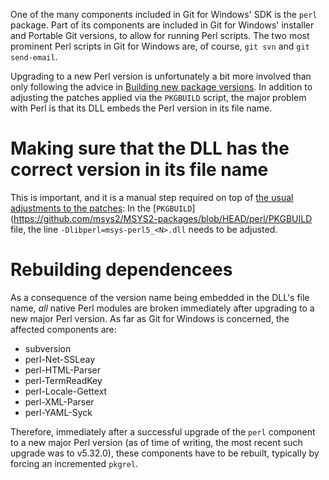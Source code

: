 One of the many components included in Git for Windows' SDK is the `perl` package. Part of its components are included in Git for Windows' installer and Portable Git versions, to allow for running Perl scripts. The two most prominent Perl scripts in Git for Windows are, of course, `git svn` and `git send-email`.

Upgrading to a new Perl version is unfortunately a bit more involved than only following the advice in [Building new package versions](Building-new-package-versions). In addition to adjusting the patches applied via the `PKGBUILD` script, the major problem with Perl is that its DLL embeds the Perl version in its file name.

# Making sure that the DLL has the correct version in its file name

This is important, and it is a manual step required on top of [the usual adjustments to the patches](https://github.com/git-for-windows/git/wiki/Building-new-package-versions#adjusting-patches-when-they-no-longer-apply-to-new-versions): In the [`PKGBUILD`](https://github.com/msys2/MSYS2-packages/blob/HEAD/perl/PKGBUILD file, the line `-Dlibperl=msys-perl5_<N>.dll` needs to be adjusted.

# Rebuilding dependencees

As a consequence of the version name being embedded in the DLL's file name, _all_ native Perl modules are broken immediately after upgrading to a new major Perl version. As far as Git for Windows is concerned, the affected components are:

- subversion
- perl-Net-SSLeay
- perl-HTML-Parser
- perl-TermReadKey
- perl-Locale-Gettext
- perl-XML-Parser
- perl-YAML-Syck

Therefore, immediately after a successful upgrade of the `perl` component to a new major Perl version (as of time of writing, the most recent such upgrade was to v5.32.0), these components have to be rebuilt, typically by forcing an incremented `pkgrel`.